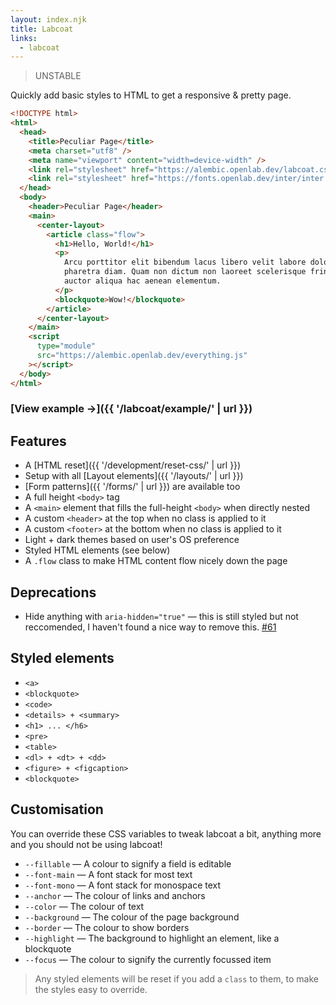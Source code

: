 ```yaml
---
layout: index.njk
title: Labcoat
links:
  - labcoat
---
```


> UNSTABLE

Quickly add basic styles to HTML to get a responsive & pretty page.

```html
<!DOCTYPE html>
<html>
  <head>
    <title>Peculiar Page</title>
    <meta charset="utf8" />
    <meta name="viewport" content="width=device-width" />
    <link rel="stylesheet" href="https://alembic.openlab.dev/labcoat.css" />
    <link rel="stylesheet" href="https://fonts.openlab.dev/inter/inter.css" />
  </head>
  <body>
    <header>Peculiar Page</header>
    <main>
      <center-layout>
        <article class="flow">
          <h1>Hello, World!</h1>
          <p>
            Arcu porttitor elit bibendum lacus libero velit labore dolor
            pharetra diam. Quam non dictum non laoreet scelerisque fringilla
            auctor aliqua hac aenean elementum.
          </p>
          <blockquote>Wow!</blockquote>
        </article>
      </center-layout>
    </main>
    <script
      type="module"
      src="https://alembic.openlab.dev/everything.js"
    ></script>
  </body>
</html>
```

### [View example →]({{ '/labcoat/example/' | url }})

## Features

- A [HTML reset]({{ '/development/reset-css/' | url }})
- Setup with all [Layout elements]({{ '/layouts/' | url }})
- [Form patterns]({{ '/forms/' | url }}) are available too
- A full height `<body>` tag
- A `<main>` element that fills the full-height `<body>` when directly nested
- A custom `<header>` at the top when no class is applied to it
- A custom `<footer>` at the bottom when no class is applied to it
- Light + dark themes based on user's OS preference
- Styled HTML elements (see below)
- A `.flow` class to make HTML content flow nicely down the page

## Deprecations

- Hide anything with `aria-hidden="true"` — this is still styled but not reccomended, I haven't found a nice way to remove this. [#61](https://github.com/digitalinteraction/alembic/issues/61)

## Styled elements

- `<a>`
- `<blockquote>`
- `<code>`
- `<details> + <summary>`
- `<h1> ... </h6>`
- `<pre>`
- `<table>`
- `<dl> + <dt> + <dd>`
- `<figure> + <figcaption>`
- `<blockquote>`

## Customisation

You can override these CSS variables to tweak labcoat a bit, anything more and you should not be using labcoat!

- `--fillable` — A colour to signify a field is editable
- `--font-main` — A font stack for most text
- `--font-mono` — A font stack for monospace text
- `--anchor` — The colour of links and anchors
- `--color` — The colour of text
- `--background` — The colour of the page background
- `--border` — The colour to show borders
- `--highlight` — The background to highlight an element, like a blockquote
- `--focus` — The colour to signify the currently focussed item

> Any styled elements will be reset if you add a `class` to them,
> to make the styles easy to override.
